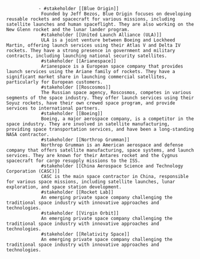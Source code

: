				- #stakeholder [[Blue Origin]]
				 Founded by Jeff Bezos, Blue Origin focuses on developing reusable rockets and spacecraft for various missions, including satellite launches and human spaceflight. They are also working on the New Glenn rocket and the lunar lander program.
				 #stakeholder [[United Launch Alliance (ULA)]]
				 ULA is a joint venture between Boeing and Lockheed Martin, offering launch services using their Atlas V and Delta IV rockets. They have a strong presence in government and military contracts, including launching national security satellites.
				 #stakeholder [[Arianespace]]
				 Arianespace is a European space company that provides launch services using the Ariane family of rockets. They have a significant market share in launching commercial satellites, particularly for European customers.
				 #stakeholder [[Roscosmos]]
				 The Russian space agency, Roscosmos, competes in various segments of the space industry. They offer launch services using their Soyuz rockets, have their own crewed space program, and provide services to international partners.
				 #stakeholder [[Boeing]]
				 Boeing, a major aerospace company, is a competitor in the space industry. They are involved in satellite manufacturing, providing space transportation services, and have been a long-standing NASA contractor.
				 #stakeholder [[Northrop Grumman]]
				 Northrop Grumman is an American aerospace and defense company that offers satellite manufacturing, space systems, and launch services. They are known for their Antares rocket and the Cygnus spacecraft for cargo resupply missions to the ISS.
				 #stakeholder [[China Aerospace Science and Technology Corporation (CASC)]]
				 CASC is the main space contractor in China, responsible for various space missions, including satellite launches, lunar exploration, and space station development.
				 #stakeholder [[Rocket Lab]]
				 An emerging private space company challenging the traditional space industry with innovative approaches and technologies.
				 #stakeholder [[Virgin Orbit]]
				 An emerging private space company challenging the traditional space industry with innovative approaches and technologies.
				 #stakeholder [[Relativity Space]]
				 An emerging private space company challenging the traditional space industry with innovative approaches and technologies.



